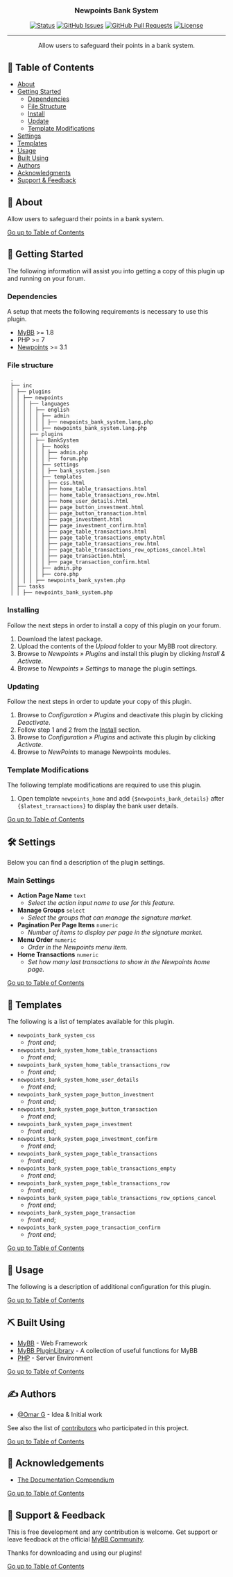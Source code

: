 <h3 align="center">Newpoints Bank System</h3>

<div align="center">

[![Status](https://img.shields.io/badge/status-active-success.svg)]()
[![GitHub Issues](https://img.shields.io/github/issues/OUGC-Network/NewPoints-Bank.svg)](./issues)
[![GitHub Pull Requests](https://img.shields.io/github/issues-pr/OUGC-Network/NewPoints-Bank.svg)](./pulls)
[![License](https://img.shields.io/badge/license-GPL-blue)](/LICENSE)

</div>

---

<p align="center"> Allow users to safeguard their points in a bank system.
    <br> 
</p>

## 📜 Table of Contents <a name = "table_of_contents"></a>

- [About](#about)
- [Getting Started](#getting_started)
    - [Dependencies](#dependencies)
    - [File Structure](#file_structure)
    - [Install](#install)
    - [Update](#update)
    - [Template Modifications](#template_modifications)
- [Settings](#settings)
- [Templates](#templates)
- [Usage](#usage)
- [Built Using](#built_using)
- [Authors](#authors)
- [Acknowledgments](#acknowledgement)
- [Support & Feedback](#support)

## 🚀 About <a name = "about"></a>

Allow users to safeguard their points in a bank system.

[Go up to Table of Contents](#table_of_contents)

## 📍 Getting Started <a name = "getting_started"></a>

The following information will assist you into getting a copy of this plugin up and running on your forum.

### Dependencies <a name = "dependencies"></a>

A setup that meets the following requirements is necessary to use this plugin.

- [MyBB](https://mybb.com/) >= 1.8
- PHP >= 7
- [Newpoints](https://github.com/OUGC-Network/Newpoints) >= 3.1

### File structure <a name = "file_structure"></a>

  ```
   .
   ├── inc
   │ ├── plugins
   │ │ ├── newpoints
   │ │ │ ├── languages
   │ │ │ │ ├── english
   │ │ │ │ │ ├── admin
   │ │ │ │ │ │ ├── newpoints_bank_system.lang.php
   │ │ │ │ │ ├── newpoints_bank_system.lang.php
   │ │ │ ├── plugins
   │ │ │ │ ├── BankSystem
   │ │ │ │ │ ├── hooks
   │ │ │ │ │ │ ├── admin.php
   │ │ │ │ │ │ ├── forum.php
   │ │ │ │ │ ├── settings
   │ │ │ │ │ │ ├── bank_system.json
   │ │ │ │ │ ├── templates
   │ │ │ │ │ │ ├── css.html
   │ │ │ │ │ │ ├── home_table_transactions.html
   │ │ │ │ │ │ ├── home_table_transactions_row.html
   │ │ │ │ │ │ ├── home_user_details.html
   │ │ │ │ │ │ ├── page_button_investment.html
   │ │ │ │ │ │ ├── page_button_transaction.html
   │ │ │ │ │ │ ├── page_investment.html
   │ │ │ │ │ │ ├── page_investment_confirm.html
   │ │ │ │ │ │ ├── page_table_transactions.html
   │ │ │ │ │ │ ├── page_table_transactions_empty.html
   │ │ │ │ │ │ ├── page_table_transactions_row.html
   │ │ │ │ │ │ ├── page_table_transactions_row_options_cancel.html
   │ │ │ │ │ │ ├── page_transaction.html
   │ │ │ │ │ │ ├── page_transaction_confirm.html
   │ │ │ │ │ ├── admin.php
   │ │ │ │ │ ├── core.php
   │ │ │ │ ├── newpoints_bank_system.php
   │ ├── tasks
   │ │ ├── newpoints_bank_system.php
   ```

### Installing <a name = "install"></a>

Follow the next steps in order to install a copy of this plugin on your forum.

1. Download the latest package.
2. Upload the contents of the _Upload_ folder to your MyBB root directory.
3. Browse to _Newpoints » Plugins_ and install this plugin by clicking _Install & Activate_.
4. Browse to _Newpoints » Settings_ to manage the plugin settings.

### Updating <a name = "update"></a>

Follow the next steps in order to update your copy of this plugin.

1. Browse to _Configuration » Plugins_ and deactivate this plugin by clicking _Deactivate_.
2. Follow step 1 and 2 from the [Install](#install) section.
3. Browse to _Configuration » Plugins_ and activate this plugin by clicking _Activate_.
4. Browse to _NewPoints_ to manage Newpoints modules.

### Template Modifications <a name = "template_modifications"></a>

The following template modifications are required to use this plugin.

1. Open template `newpoints_home` and add `{$newpoints_bank_details}` after `{$latest_transactions}` to display the bank
   user details.

[Go up to Table of Contents](#table_of_contents)

## 🛠 Settings <a name = "settings"></a>

Below you can find a description of the plugin settings.

### Main Settings

- **Action Page Name** `text`
    - _Select the action input name to use for this feature._
- **Manage Groups** `select`
    - _Select the groups that can manage the signature market._
- **Pagination Per Page Items** `numeric`
    - _Number of items to display per page in the signature market._
- **Menu Order** `numeric`
    - _Order in the Newpoints menu item._
- **Home Transactions** `numeric`
    - _Set how many last transactions to show in the Newpoints home page._

[Go up to Table of Contents](#table_of_contents)

## 📐 Templates <a name = "templates"></a>

The following is a list of templates available for this plugin.

- `newpoints_bank_system_css`
    - _front end_;
- `newpoints_bank_system_home_table_transactions`
    - _front end_;
- `newpoints_bank_system_home_table_transactions_row`
    - _front end_;
- `newpoints_bank_system_home_user_details`
    - _front end_;
- `newpoints_bank_system_page_button_investment`
    - _front end_;
- `newpoints_bank_system_page_button_transaction`
    - _front end_;
- `newpoints_bank_system_page_investment`
    - _front end_;
- `newpoints_bank_system_page_investment_confirm`
    - _front end_;
- `newpoints_bank_system_page_table_transactions`
    - _front end_;
- `newpoints_bank_system_page_table_transactions_empty`
    - _front end_;
- `newpoints_bank_system_page_table_transactions_row`
    - _front end_;
- `newpoints_bank_system_page_table_transactions_row_options_cancel`
    - _front end_;
- `newpoints_bank_system_page_transaction`
    - _front end_;
- `newpoints_bank_system_page_transaction_confirm`
    - _front end_;

[Go up to Table of Contents](#table_of_contents)

## 📖 Usage <a name="usage"></a>

The following is a description of additional configuration for this plugin.

[Go up to Table of Contents](#table_of_contents)

## ⛏ Built Using <a name = "built_using"></a>

- [MyBB](https://mybb.com/) - Web Framework
- [MyBB PluginLibrary](https://github.com/frostschutz/MyBB-PluginLibrary) - A collection of useful functions for MyBB
- [PHP](https://www.php.net/) - Server Environment

[Go up to Table of Contents](#table_of_contents)

## ✍️ Authors <a name = "authors"></a>

- [@Omar G](https://github.com/Sama34) - Idea & Initial work

See also the list of [contributors](https://github.com/OUGC-Network/NewPoints-Bank/contributors) who participated in
this project.

[Go up to Table of Contents](#table_of_contents)

## 🎉 Acknowledgements <a name = "acknowledgement"></a>

- [The Documentation Compendium](https://github.com/kylelobo/The-Documentation-Compendium)

[Go up to Table of Contents](#table_of_contents)

## 🎈 Support & Feedback <a name="support"></a>

This is free development and any contribution is welcome. Get support or leave feedback at the
official [MyBB Community](https://community.mybb.com/thread-159249.html).

Thanks for downloading and using our plugins!

[Go up to Table of Contents](#table_of_contents)
